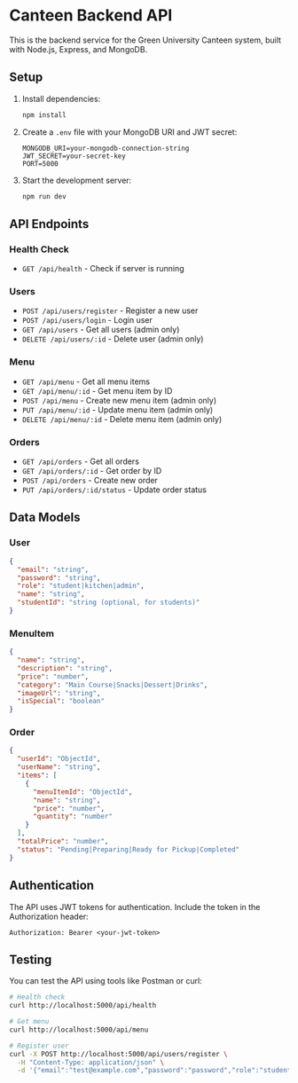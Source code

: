 # Canteen Backend API

This is the backend service for the Green University Canteen system, built with Node.js, Express, and MongoDB.

## Setup

1. Install dependencies:
   ```bash
   npm install
   ```

2. Create a `.env` file with your MongoDB URI and JWT secret:
   ```
   MONGODB_URI=your-mongodb-connection-string
   JWT_SECRET=your-secret-key
   PORT=5000
   ```

3. Start the development server:
   ```bash
   npm run dev
   ```

## API Endpoints

### Health Check
- `GET /api/health` - Check if server is running

### Users
- `POST /api/users/register` - Register a new user
- `POST /api/users/login` - Login user
- `GET /api/users` - Get all users (admin only)
- `DELETE /api/users/:id` - Delete user (admin only)

### Menu
- `GET /api/menu` - Get all menu items
- `GET /api/menu/:id` - Get menu item by ID
- `POST /api/menu` - Create new menu item (admin only)
- `PUT /api/menu/:id` - Update menu item (admin only)
- `DELETE /api/menu/:id` - Delete menu item (admin only)

### Orders
- `GET /api/orders` - Get all orders
- `GET /api/orders/:id` - Get order by ID
- `POST /api/orders` - Create new order
- `PUT /api/orders/:id/status` - Update order status

## Data Models

### User
```json
{
  "email": "string",
  "password": "string",
  "role": "student|kitchen|admin",
  "name": "string",
  "studentId": "string (optional, for students)"
}
```

### MenuItem
```json
{
  "name": "string",
  "description": "string",
  "price": "number",
  "category": "Main Course|Snacks|Dessert|Drinks",
  "imageUrl": "string",
  "isSpecial": "boolean"
}
```

### Order
```json
{
  "userId": "ObjectId",
  "userName": "string",
  "items": [
    {
      "menuItemId": "ObjectId",
      "name": "string",
      "price": "number",
      "quantity": "number"
    }
  ],
  "totalPrice": "number",
  "status": "Pending|Preparing|Ready for Pickup|Completed"
}
```

## Authentication

The API uses JWT tokens for authentication. Include the token in the Authorization header:
```
Authorization: Bearer <your-jwt-token>
```

## Testing

You can test the API using tools like Postman or curl:

```bash
# Health check
curl http://localhost:5000/api/health

# Get menu
curl http://localhost:5000/api/menu

# Register user
curl -X POST http://localhost:5000/api/users/register \
  -H "Content-Type: application/json" \
  -d '{"email":"test@example.com","password":"password","role":"student","name":"Test User","studentId":"12345"}'

